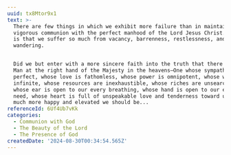 ```yaml
---
uuid: tx8Mtor9x1
text: >-
  There are few things in which we exhibit more failure than in maintaining
  vigorous communion with the perfect manhood of the Lord Jesus Christ. Hence it
  is that we suffer so much from vacancy, barrenness, restlessness, and
  wandering.


  Did we but enter with a more sincere faith into the truth that there is a real
  Man at the right hand of the Majesty in the heavens–One whose sympathy is
  perfect, whose love is fathomless, whose power is omnipotent, whose wisdom is
  infinite, whose resources are inexhaustible, whose riches are unsearchable,
  whose ear is open to our every breathing, whose hand is open to our every
  need, whose heart is full of unspeakable love and tenderness toward us—how
  much more happy and elevated we should be...
referenceId: 6Uf4Ub7vKk
categories:
  - Communion with God
  - The Beauty of the Lord
  - The Presence of God
createdDate: '2024-08-30T00:34:54.565Z'
---
```


